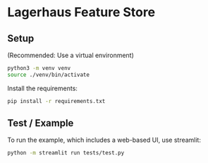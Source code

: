 # Lagerhaus Feature Store

## Setup

(Recommended: Use a virtual environment)

```bash
python3 -m venv venv
source ./venv/bin/activate
```

Install the requirements:

```bash
pip install -r requirements.txt
```

## Test / Example

To run the example, which includes a web-based UI, use streamlit:

```bash
python -m streamlit run tests/test.py
```
